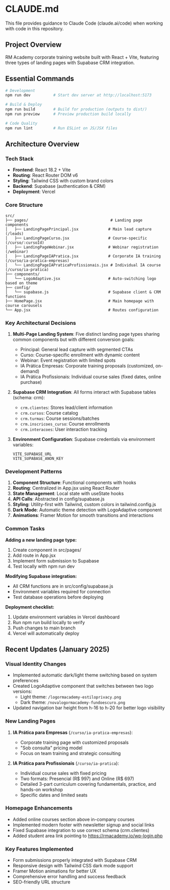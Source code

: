 # CLAUDE.md

This file provides guidance to Claude Code (claude.ai/code) when working with code in this repository.

## Project Overview

RM Academy corporate training website built with React + Vite, featuring three types of landing pages with Supabase CRM integration.

## Essential Commands

```bash
# Development
npm run dev          # Start dev server at http://localhost:5173

# Build & Deploy
npm run build        # Build for production (outputs to dist/)
npm run preview      # Preview production build locally

# Code Quality
npm run lint         # Run ESLint on JS/JSX files
```

## Architecture Overview

### Tech Stack
- **Frontend**: React 18.2 + Vite
- **Routing**: React Router DOM v6
- **Styling**: Tailwind CSS with custom brand colors
- **Backend**: Supabase (authentication & CRM)
- **Deployment**: Vercel

### Core Structure

```
src/
├── pages/                                    # Landing page components
│   ├── LandingPagePrincipal.jsx             # Main lead capture (/leads)
│   ├── LandingPageCurso.jsx                 # Course-specific (/curso/:cursoId)
│   ├── LandingPageWebinar.jsx               # Webinar registration (/webinar)
│   ├── LandingPageIAPratica.jsx             # Corporate IA training (/curso/ia-pratica-empresas)
│   └── LandingPageIAPraticaProfissionais.jsx # Individual IA course (/curso/ia-pratica)
├── components/
│   └── LogoAdaptive.jsx                     # Auto-switching logo based on theme
├── config/
│   └── supabase.js                          # Supabase client & CRM functions
├── HomePage.jsx                             # Main homepage with course carousels
└── App.jsx                                  # Routes configuration
```

### Key Architectural Decisions

1. **Multi-Page Landing System**: Five distinct landing page types sharing common components but with different conversion goals:
   - Principal: General lead capture with segmented CTAs
   - Curso: Course-specific enrollment with dynamic content
   - Webinar: Event registration with limited spots
   - IA Prática Empresas: Corporate training proposals (customized, on-demand)
   - IA Prática Profissionais: Individual course sales (fixed dates, online purchase)

2. **Supabase CRM Integration**: All forms interact with Supabase tables (schema: crm):
   - `crm.clientes`: Stores lead/client information
   - `crm.cursos`: Course catalog
   - `crm.turmas`: Course sessions/batches
   - `crm.inscricoes_curso`: Course enrollments
   - `crm.interacoes`: User interaction tracking

3. **Environment Configuration**: Supabase credentials via environment variables:
   ```
   VITE_SUPABASE_URL
   VITE_SUPABASE_ANON_KEY
   ```

### Development Patterns

1. **Component Structure**: Functional components with hooks
2. **Routing**: Centralized in App.jsx using React Router
3. **State Management**: Local state with useState hooks
4. **API Calls**: Abstracted in config/supabase.js
5. **Styling**: Utility-first with Tailwind, custom colors in tailwind.config.js
6. **Dark Mode**: Automatic theme detection with LogoAdaptive component
7. **Animations**: Framer Motion for smooth transitions and interactions

### Common Tasks

**Adding a new landing page type:**
1. Create component in src/pages/
2. Add route in App.jsx
3. Implement form submission to Supabase
4. Test locally with npm run dev

**Modifying Supabase integration:**
- All CRM functions are in src/config/supabase.js
- Environment variables required for connection
- Test database operations before deploying

**Deployment checklist:**
1. Update environment variables in Vercel dashboard
2. Run npm run build locally to verify
3. Push changes to main branch
4. Vercel will automatically deploy

## Recent Updates (January 2025)

### Visual Identity Changes
- Implemented automatic dark/light theme switching based on system preferences
- Created LogoAdaptive component that switches between two logo versions:
  - Light theme: `/logormacademy-estiloprivacy.png`
  - Dark theme: `/novalogormacademy-fundoescuro.png`
- Updated navigation bar height from h-16 to h-20 for better logo visibility

### New Landing Pages
1. **IA Prática para Empresas** (`/curso/ia-pratica-empresas`):
   - Corporate training page with customized proposals
   - "Sob consulta" pricing model
   - Focus on team training and strategic consulting
   
2. **IA Prática para Profissionais** (`/curso/ia-pratica`):
   - Individual course sales with fixed pricing
   - Two formats: Presencial (R$ 997) and Online (R$ 697)
   - Detailed 3-part curriculum covering fundamentals, practice, and hands-on workshop
   - Specific dates and limited seats

### Homepage Enhancements
- Added online courses section above in-company courses
- Implemented modern footer with newsletter signup and social links
- Fixed Supabase integration to use correct schema (crm.clientes)
- Added student area link pointing to https://rmacademy.io/wp-login.php

### Key Features Implemented
- Form submissions properly integrated with Supabase CRM
- Responsive design with Tailwind CSS dark mode support
- Framer Motion animations for better UX
- Comprehensive error handling and success feedback
- SEO-friendly URL structure